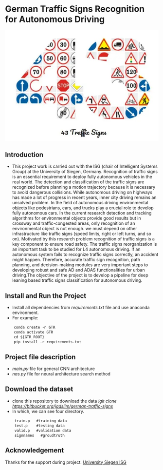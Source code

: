 # German Traffic Signs Recognition for Autonomous Driving

![](43.jpg)

## Introduction
   * This project work is carried out with the ISG (chair of Intelligent Systems Group) at the University of Siegen, Germany. Recognition of traffic signs is an essential requirement to deploy fully autonomous vehicles in the real world. The detection and classification of the traffic signs are recognized before planning a motion trajectory because it is necessary to avoid dangerous collisions.  While autonomous driving on highways has made a lot of progress in recent years, inner city driving remains an unsolved problem. In the field of autonomous driving environmental objects like pedestrians, cars, and trucks play a crucial role to develop fully autonomous cars. In the current research detection and tracking algorithms for environmental objects provide good results but in crossway and traffic-congested areas, only recognition of an environmental object is not enough. we must depend on other infrastructure like traffic signs (speed limits, right or left turns, and so on). Motivated by this research problem recognition of traffic signs is a key component to ensure road safety. The traffic signs reorganization is an important task to be studied for L4 autonomous driving. If an autonomous system fails to recognize traffic signs correctly, an accident might happen. Therefore, accurate traffic sign recognition, path planning, and decision-making modules are very important steps to developing robust and safe AD and ADAS functionalities for urban driving.The objective of the project is to develop a pipeline for deep leaning based traffic signs classification for autonomous driving.


## Install and Run the Project
  * Install all dependencies from *requirements.txt* file and use anaconda environment.
  * For example:
  ```
      conda create -n GTR
      conda activate GTR
      cd ${GTR_ROOT}
      pip install -r requirements.txt
   ```
  
  
## Project file description
  *  *main.py* file for general CNN architecture
  *  *nas.py* file for neural architecture search method

## Download the dataset
  * clone this repository to download the data *!git clone https://bitbucket.org/jadslim/german-traffic-signs*
  * In which, we can see four directory.
    ```
     train.p   #training data
     test.p    #testing data
     valid.p   #validation data
     signnames   #groudtruth
    ```
     
## Acknowledgement
Thanks for the support during project. [University Siegen ISG](https://isg.beel.org/)
